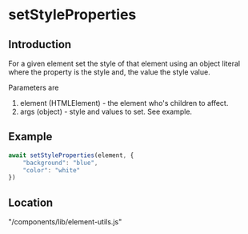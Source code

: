 # setStyleProperties

## Introduction
For a given element set the style of that element using an object literal where the property is the style and, the value the style value.

Parameters are

1. element (HTMLElement) - the element who's children to affect.
1. args (object) - style and values to set. See example.

## Example

```js
await setStyleProperties(element, {
    "background": "blue",
    "color": "white"
})
```

## Location
"/components/lib/element-utils.js"